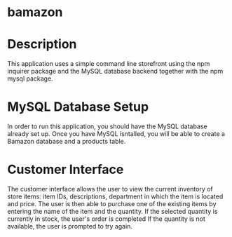 # bamazon


# Description

This application uses a simple command line storefront using the npm inquirer package and the MySQL database backend together with the npm mysql package.

# MySQL Database Setup

In order to run this application, you should have the MySQL database already set up. Once you have MySQL isntalled, you will be able to create a Bamazon database and a products table. 

# Customer Interface

The customer interface allows the user to view the current inventory of store items: item IDs, descriptions, department in which the item is located and price. The user is then able to purchase one of the existing items by entering the name of the item and the quantity. If the selected quantity is currently in stock, the user's order is completed If the quantity is not available, the user is prompted to try again.

